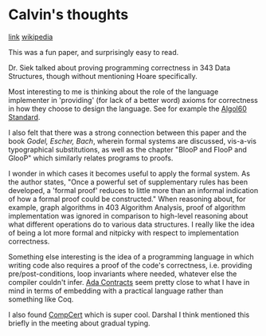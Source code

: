 # Calvin's thoughts
[link](http://sunnyday.mit.edu/16.355/Hoare-CACM-69.pdf)
[wikipedia](https://en.wikipedia.org/wiki/Hoare_logic)

This was a fun paper, and surprisingly easy to read.

Dr. Siek talked about proving programming correctness in 343 Data Structures,
though without mentioning Hoare specifically.

Most interesting to me is thinking about the role of the language implementer
in 'providing' (for lack of a better word) axioms for correctness in how they
choose to design the language. See for example the [Algol60 Standard](https://www.algol60.org/reports/algol60_rr.pdf?page=13).

I also felt that there was a strong connection between this paper and the book
*Godel, Escher, Bach*, wherein formal systems are discussed, vis-a-vis
typographical substitutions, as well as the chapter "BlooP and FlooP and GlooP"
which similarly relates programs to proofs.

I wonder in which cases it becomes useful to apply the formal system. As the
author states, "Once a powerful set of supplementary rules has been developed,
a 'formal proof' reduces to little more than an informal indication of how a
formal proof could be constructed." When reasoning about, for example, graph
algorithms in 403 Algorithm Analysis, proof of algorithm implementation was
ignored in comparison to high-level reasoning about what different operations
do to various data structures. I really like the idea of being a lot more
formal and nitpicky with respect to implementation correctness.

Something else interesting is the idea of a programming language in which
writing code also requires a proof of the code's correctness, i.e. providing
pre/post-conditions, loop invariants where needed, whatever else the compiler
couldn't infer. [Ada Contracts](https://learn.adacore.com/courses/intro-to-ada/chapters/contracts.html)
seem pretty close to what I have in mind in terms of embedding with a practical
language rather than something like Coq.

I also found [CompCert](https://compcert.org/) which is super cool. Darshal I
think mentioned this briefly in the meeting about gradual typing.

